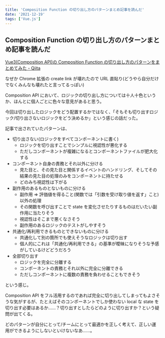 ```yaml
---
title: 'Composition Function の切り出し方のパターンまとめ記事を読んだ'
date: '2021-12-19'
tags: ['Vue.js']
---
```


## Composition Function の切り出し方のパターンまとめ記事を読んだ

[Vue3\(Composition API\)の Composition Function の切り出し方のパターンをまとめてみた \- Qiita](https://qiita.com/Kodak_tmo/items/5a7c504ad0f91a1973c0)

なぜか Chrome 拡張の create link が壊れたので URL 直貼り(どうやら自分だけでなくみんなも壊れたと言ってるっぽい)

Composition API において、ロジックの切り出し方については十人十色というか、ほんとに個人ごとに色々な意見があると思う。

今回は切り出したロジックをどう配置するかではなく、「そもそも切り出すロジック/切り出さないロジックをどう決めるか」という感じの話だった。

記事で出されていたパターンは、

- 切り出さない(ロジックをすべてコンポーネントに書く)
  - ロジックを切り出すことでシンプルに視認性が悪化する
  - ただしコンポーネントが複雑になるとコンポーネントファイルが肥大化する
- コンポーネント自身の責務とそれ以外に分ける
  - 見た目と、その見た目と関係するイベントのハンドリング、そしてその結果の見た目の処理のみをコンポーネントに持たせる
  - どのみち視認性は下がる
- 副作用のあるものとないものに分ける
  - 副作用 => 評価値を得ること(関数では「引数を受け取り値を返す」こと)以外の処理
  - その関数を呼び出すことで state を変化させたりするものはだいたい副作用に当たりそう
  - 視認性はそこまで悪くなさそう
  - 副作用のあるロジックのテストがしやすそう
- 共通化/再利用できるものとできないものに分ける
  - 共通化して別の箇所でも使えそうなロジックは切り出す
  - 個人的にこれは「共通化/再利用できる」の基準が曖昧になりそうな予感がしているけどどうだろう
- 全部切り出す
  - ロジックを完全に分離する
  - コンポーネントの責務とそれ以外に完全に分離できる
  - ただしコンポーネントに複数の責務を負わせることもできそう

という感じ。

Composition API をフル活用するのであれば完全に切り出してしまってもよさそうな気がするが、たとえばそのコンポーネントでしか使わない local な state を切り出す必要はあるか……？切り出すとしたらどのように切り出すか？という疑問が出てくる。

どのパターンが自分にとって/チームにとって最適かを正しく考えて、正しい運用ができるようにしないといけないなあ……。
